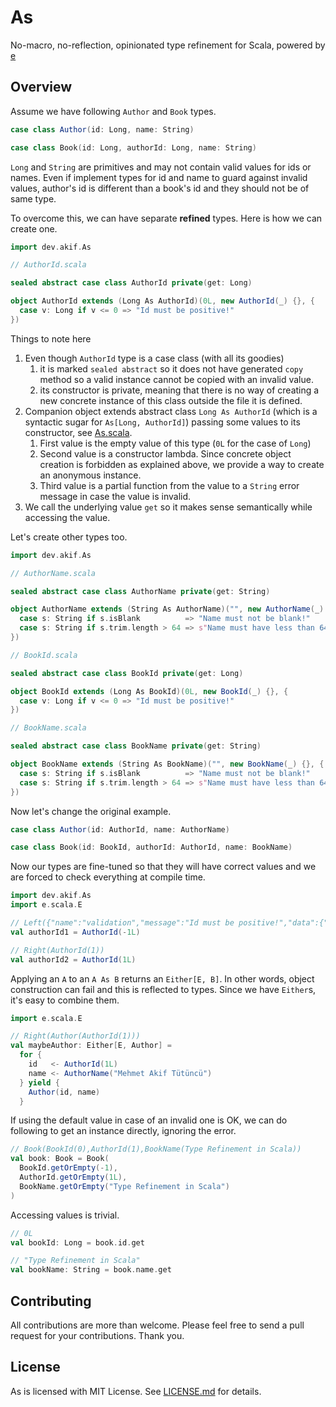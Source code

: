 # As

No-macro, no-reflection, opinionated type refinement for Scala, powered by [e](https://github.com/makiftutuncu/e)

## Overview

Assume we have following `Author` and `Book` types.

```scala
case class Author(id: Long, name: String)

case class Book(id: Long, authorId: Long, name: String)
```

`Long` and `String` are primitives and may not contain valid values for ids or names. Even if implement types for id and name to guard against invalid values, author's id is different than a book's id and they should not be of same type.

To overcome this, we can have separate **refined** types. Here is how we can create one.

```scala
import dev.akif.As

// AuthorId.scala

sealed abstract case class AuthorId private(get: Long)

object AuthorId extends (Long As AuthorId)(0L, new AuthorId(_) {}, {
  case v: Long if v <= 0 => "Id must be positive!"
})
```

Things to note here

1. Even though `AuthorId` type is a case class (with all its goodies)
   1. it is marked `sealed abstract` so it does not have generated `copy` method so a valid instance cannot be copied with an invalid value.
   2. its constructor is private, meaning that there is no way of creating a new concrete instance of this class outside the file it is defined.
2. Companion object extends abstract class `Long As AuthorId` (which is a syntactic sugar for `As[Long, AuthorId]`) passing some values to its constructor, see [As.scala](src/main/scala/dev/akif/As.scala).
   1. First value is the empty value of this type (`0L` for the case of `Long`)
   2. Second value is a constructor lambda. Since concrete object creation is forbidden as explained above, we provide a way to create an anonymous instance.
   3. Third value is a partial function from the value to a `String` error message in case the value is invalid.
3. We call the underlying value `get` so it makes sense semantically while accessing the value.

Let's create other types too.

```scala
import dev.akif.As

// AuthorName.scala

sealed abstract case class AuthorName private(get: String)

object AuthorName extends (String As AuthorName)("", new AuthorName(_) {}, {
  case s: String if s.isBlank          => "Name must not be blank!"
  case s: String if s.trim.length > 64 => s"Name must have less than 64 characters!"
})

// BookId.scala

sealed abstract case class BookId private(get: Long)

object BookId extends (Long As BookId)(0L, new BookId(_) {}, {
  case v: Long if v <= 0 => "Id must be positive!"
})

// BookName.scala

sealed abstract case class BookName private(get: String)

object BookName extends (String As BookName)("", new BookName(_) {}, {
  case s: String if s.isBlank          => "Name must not be blank!"
  case s: String if s.trim.length > 64 => s"Name must have less than 64 characters!"
})
```

Now let's change the original example.

```scala
case class Author(id: AuthorId, name: AuthorName)

case class Book(id: BookId, authorId: AuthorId, name: BookName)
```

Now our types are fine-tuned so that they will have correct values and we are forced to check everything at compile time.

```scala
import dev.akif.As
import e.scala.E

// Left({"name":"validation","message":"Id must be positive!","data":{"value":"-1"}})
val authorId1 = AuthorId(-1L)

// Right(AuthorId(1))
val authorId2 = AuthorId(1L)
```

Applying an `A` to an `A As B` returns an `Either[E, B]`. In other words, object construction can fail and this is reflected to types. Since we have `Either`s, it's easy to combine them.

```scala
import e.scala.E

// Right(Author(AuthorId(1)))
val maybeAuthor: Either[E, Author] =
  for {
    id   <- AuthorId(1L)
    name <- AuthorName("Mehmet Akif Tütüncü")
  } yield {
    Author(id, name)
  }
```

If using the default value in case of an invalid one is OK, we can do following to get an instance directly, ignoring the error.

```scala
// Book(BookId(0),AuthorId(1),BookName(Type Refinement in Scala))
val book: Book = Book(
  BookId.getOrEmpty(-1),
  AuthorId.getOrEmpty(1L),
  BookName.getOrEmpty("Type Refinement in Scala")
)
```

Accessing values is trivial.

```scala
// 0L
val bookId: Long = book.id.get

// "Type Refinement in Scala"
val bookName: String = book.name.get
```

## Contributing

All contributions are more than welcome. Please feel free to send a pull request for your contributions. Thank you.

## License

As is licensed with MIT License. See [LICENSE.md](LICENSE.md) for details.
